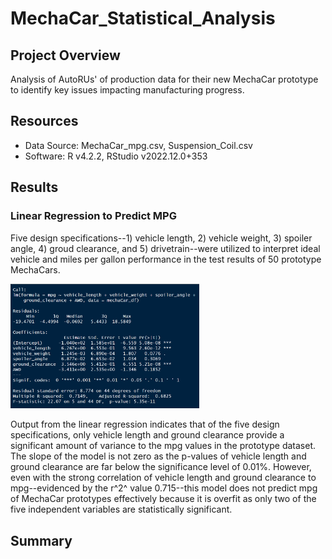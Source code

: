 # MechaCar_Statistical_Analysis
## Project Overview
Analysis of AutoRUs' of production data for their new MechaCar prototype to identify key issues impacting manufacturing progress.

## Resources
 - Data Source: MechaCar_mpg.csv, Suspension_Coil.csv
 - Software: R v4.2.2, RStudio v2022.12.0+353

## Results
### Linear Regression to Predict MPG
Five design specifications--1) vehicle length, 2) vehicle weight, 3) spoiler angle, 4) groud clearance, and 5) drivetrain--were utilized to interpret ideal vehicle and miles per gallon performance in the test results of 50 prototype MechaCars.

<img src="https://github.com/Jay-ni13/MechaCar_Statistical_Analysis/blob/main/Images/linear_reg_to_predict_mpg.png" width=60%>

Output from the linear regression indicates that of the five design specifications, only vehicle length and ground clearance provide a significant amount of variance to the mpg values in the prototype dataset. The slope of the model is not zero as the p-values of vehicle length and ground clearance are far below the significance level of 0.01%. However, even with the strong correlation of vehicle length and ground clearance to mpg--evidenced by the r^2^ value 0.715--this model does not predict mpg of MechaCar prototypes effectively because it is overfit as only two of the five independent variables are statistically significant.

## Summary
